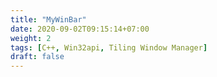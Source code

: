 ```yaml
---
title: "MyWinBar"
date: 2020-09-02T09:15:14+07:00
weight: 2
tags: [C++, Win32api, Tiling Window Manager]
draft: false
---
```


